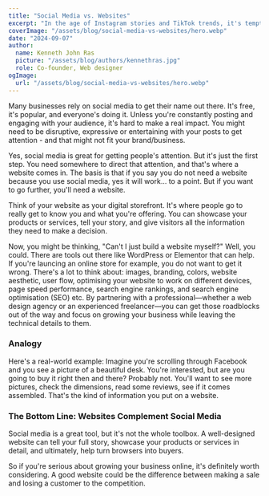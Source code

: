 ```yaml
---
title: "Social Media vs. Websites"
excerpt: "In the age of Instagram stories and TikTok trends, it's tempting to think that a strong social media presence is all your business needs to thrive online. The truth is: while social media can grab attention, it's your website that closes the deal."
coverImage: "/assets/blog/social-media-vs-websites/hero.webp"
date: "2024-09-07"
author:
  name: Kenneth John Ras
  picture: "/assets/blog/authors/kennethras.jpg"
  role: Co-founder, Web designer
ogImage:
  url: "/assets/blog/social-media-vs-websites/hero.webp"
---
```


Many businesses rely on social media to get their name out there. It's free, it's popular, and everyone's doing it. Unless you're constantly posting and engaging with your audience, it's hard to make a real impact. You might need to be disruptive, expressive or entertaining with your posts to get attention - and that might not fit your brand/business.

Yes, social media is great for getting people's attention. But it's just the first step. You need somewhere to direct that attention, and that's where a website comes in. The basis is that if you say you do not need a website because you use social media, yes it will work... to a point. But if you want to go further, you'll need a website.

Think of your website as your digital storefront. It's where people go to really get to know you and what you're offering. You can showcase your products or services, tell your story, and give visitors all the information they need to make a decision.

Now, you might be thinking, "Can't I just build a website myself?" Well, you could. There are tools out there like WordPress or Elementor that can help. If you're launcing an online store for example, you do not want to get it wrong. There's a lot to think about: images, branding, colors, website aesthetic, user flow, optimising your website to work on different devices, page speed performance, search engine rankings, and search engine optimisation (SEO) etc. By partnering with a professional—whether a web design agency or an experienced freelancer—you can get those roadblocks out of the way and focus on growing your business while leaving the technical details to them.

### Analogy

Here's a real-world example: Imagine you're scrolling through Facebook and you see a picture of a beautiful desk. You're interested, but are you going to buy it right then and there? Probably not. You'll want to see more pictures, check the dimensions, read some reviews, see if it comes assembled. That's the kind of information you put on a website.

### The Bottom Line: Websites Complement Social Media

Social media is a great tool, but it's not the whole toolbox. A well-designed website can tell your full story, showcase your products or services in detail, and ultimately, help turn browsers into buyers.

So if you're serious about growing your business online, it's definitely worth considering. A good website could be the difference between making a sale and losing a customer to the competition.
